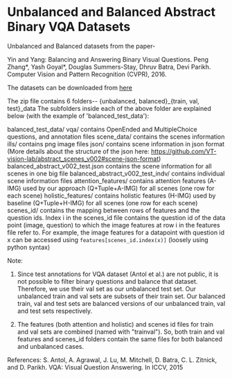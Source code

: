 # Unbalanced and Balanced Abstract Binary VQA Datasets

Unbalanced and Balanced datasets from the paper- 

Yin and Yang: Balancing and Answering Binary Visual Questions.
Peng Zhang\*, Yash Goyal\*, Douglas Summers-Stay, Dhruv Batra, Devi Parikh.
Computer Vision and Pattern Recognition (CVPR), 2016.

The datasets can be downloaded from [here](https://computing.ece.vt.edu/~ygoyal/binaryVQA_dataset/binaryVQA_dataset.zip)

The zip file contains 6 folders-- {unbalanced, balanced}_{train, val, test}_data
The subfolders inside each of the above folder are explained below (with the example of 'balanced_test_data'):

balanced_test_data/ 
	vqa/ contains OpenEnded and MultipleChoice questions, and annotation files
	scene_data/ contains the scenes information
		ills/ contains png image files
		json/ contains scene information in json format (More details about the structure of the json here: https://github.com/VT-vision-lab/abstract_scenes_v002#scene-json-format)
			balanced_abstract_v002_test.json contains the scene information for all scenes in one big file
			balanced_abstract_v002_test_indv/ contains individual scene information files
	attention_features/ contains attention features (A-IMG) used by our approach (Q+Tuple+A-IMG) for all scenes (one row for each scene)
	holistic_features/ contains holistic features (H-IMG) used by baseline (Q+Tuple+H-IMG) for all scenes (one row for each scene)
	scenes_id/ contains the mapping between rows of features and the question ids. Index i in the scenes_id file contains the question id of the data point (image, question) to which the image features at row i in the features file refer to. For example, the image features for a datapoint with question id x can be accessed using `features[scenes_id.index(x)]` (loosely using python syntax)


Note:

1. Since test annotations for VQA dataset (Antol et al.) are not public, it is not possible to filter binary questions and balance that dataset. Therefore, we use their val set as our unbalanced test set. Our unbalanced train and val sets are subsets of their train set. Our balanced train, val and test sets are balanced versions of our unbalanced train, val and test sets respectively.

2. The features (both attention and holistic) and scenes id files for train and val sets are combined (named with "trainval"). So, both train and val features and scenes_id folders contain the same files for both balanced and unbalanced cases.



References:
S. Antol, A. Agrawal, J. Lu, M. Mitchell, D. Batra, C. L. Zitnick, and D. Parikh. VQA: Visual Question Answering. In ICCV, 2015
